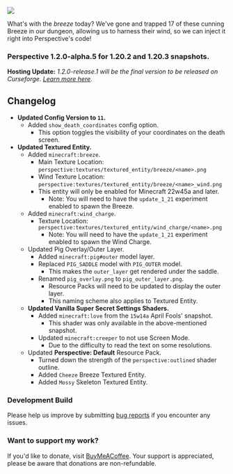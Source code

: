 ![](https://mclegoman.com/images/a/a7/Perspective_Development_Logo.png)

What's with the _breeze_ today? We've gone and trapped 17 of these cunning Breeze in our dungeon, allowing us to harness their wind, so we can inject it right into Perspective's code!  

### Perspective 1.2.0-alpha.5 for 1.20.2 and 1.20.3 snapshots.  
**Hosting Update:** *1.2.0-release.1 will be the final version to be released on Curseforge. [Learn more here](https://mclegoman.com/Perspective/Moving_Away_from_Curseforge).*  
## Changelog  
- **Updated Config Version to `11`.**  
  - Added `show_death_coordinates` config option.  
    - This option toggles the visibility of your coordinates on the death screen. 
- **Updated Textured Entity.**  
  - Added `minecraft:breeze`.
    - Main Texture Location: `perspective:textures/textured_entity/breeze/<name>.png`  
    - Wind Texture Location: `perspective:textures/textured_entity/breeze/<name>_wind.png`
    - This entity will only be enabled for Minecraft 22w45a and later.
      - Note: You will need to have the `update_1_21` experiment enabled to spawn the Breeze.
  - Added `minecraft:wind_charge`.
    - Texture Location: `perspective:textures/textured_entity/wind_charge/<name>.png`
      - Note: You will need to have the `update_1_21` experiment enabled to spawn the Wind Charge.
  - Updated Pig Overlay/Outer Layer.
    - Added `minecraft:pig#outer` model layer.
    - Replaced `PIG_SADDLE` model with `PIG_OUTER` model.
      - This makes the `outer_layer` get rendered under the saddle.
    - Renamed `pig_overlay.png` to `pig_outer_layer.png`.
      - Resource Packs will need to be updated to display the outer layer.
      - This naming scheme also applies to Textured Entity.
  - **Updated Vanilla Super Secret Settings Shaders.**
    - Added `minecraft:love` from the `15w14a` April Fools' snapshot.
      - This shader was only available in the above-mentioned snapshot.
    - Updated `minecraft:creeper` to not use Screen Mode.
      - Due to the difficulty to read the text on some resolutions.
  - Updated **Perspective: Default** Resource Pack.
    - Turned down the strength of the `perspective:outlined` shader outline.
    - Added `Cheeze` Breeze Textured Entity.
    - Added `Mossy` Skeleton Textured Entity.

### Development Build  
Please help us improve by submitting [bug reports](https://github.com/MCLegoMan/Perspective/issues) if you encounter any issues.  

### Want to support my work?  
If you'd like to donate, visit [BuyMeACoffee](https://www.buymeacoffee.com/mclegoman).
Your support is appreciated, please be aware that donations are non-refundable.